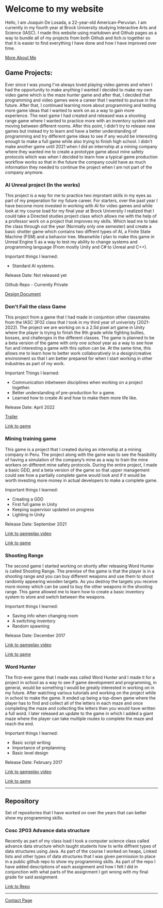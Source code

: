 # Welcome to my website

Hello, I am Joaquin De Losada, a 22-year-old American-Peruvian. I am currently in my fourth year at Brock University studying Interactive Arts and Science (IASC). I made this website using markdown and Github pages as a way to bundle all of my projects from both Github and Itch.io together so that it is easier to find everything I have done and how I have improved over time.

[More About Me](https://montainproductions.github.io/Joaquin.github.io/About)

## Game Projects:

Ever since I was young I've always loved playing video games and when I had the opportunity to make anything I wanted I decided to make my own video game which is the maze hunter game and after that, I decided that programming and video games were a career that I wanted to pursue in the future. After that, I continued learning more about programming and testing more game ideas that I wanted to work on as a way to gain more experience. The next game I had created and released was a shooting range game where I wanted to practice more with an inventory system and moving between different rooms. After this point, I didn't try to release new games but instead try to learn and have a better understanding of programming and try different game ideas to see if any would be interesting enough to make a full game while also trying to finish high school. I didn't make another game until 2021 when I did an internship at a mining company where they wanted me to create a prototype game about mine safety protocols which was when I decided to learn how a typical game production workflow works so that in the future the company could have as much information they needed to continue the project when I am not part of the company anymore.

### AI Unreal project (In the works)

This project is a way for me to practice two improtant skills in my eyes as part of my preperation for my future career. For starters, over the past year I have become more invested in working with AI for video games and while look at my course load for my final year at Brock University I realized that I could take a Directed studies project class which allows me with the help of a professor work on a project that improves my skills. Which lead me to take the class through out the year (Normally only one semester) and create a basic shotter game which contains two diffrent types of AI, a Finite State Machine (FSM) and a behavior tree. Meanwhile I plan to make this game in Unreal Engine 5 as a way to test my ability to change systems and programming language (From mostly Unity and C# to Unreal and C++).

Important things I learned:

- Standard AI systems.

Release Date: Not released yet

Github Repo - Currently Private

[Design Document](https://docs.google.com/document/d/1hRznb8RsCPGlu8isXaYCOTSUT3npHfAZLWOou7tlnAs/edit?usp=sharing)

### Don't Fail the class Game

This project from a game that I had made in conjuntion other classmates from the IASC 3F02 class that I took in my third year of univeristy (2021-2022). The project we are working on is a 2.5d pixel art game in Unity where the player is trying to finish the 9th grade while fighting bullies, bosses, and challenges in the different classes. The game is planned to be a beta version of the game with only one school year as a way to see how fun and interesting a game with this option can be. At the same time, this allows me to learn how to better work collaboratively in a design/creative environment so that I am better prepared for when I start working in other industries as part of my work.

Important Things I learned:

- Communication inbetween disciplines when working on a project together.
- Better understanding of pre-production for a game.
- Learned how to create AI and how to make them more life like.

Release Date: April 2022

[Trailer](https://www.youtube.com/watch?v=avRjRtBwG70)

[Link to game](https://montain-productions.itch.io/dont-fail-the-course)

### Mining training game

This game is a project that I created during an internship at a mining company in Peru. The project along with the game was to see the feasibility of having a simulation of the company’s mine as a way to train the mine workers on different mine safety protocols. During the entire project, I made a basic GDD, and a beta version of the game so that upper management could see how a partially complete game would look and if it would be worth investing more money in actual developers to make a complete game.

Important things I learned:

- Creating a GDD
- First full game in Unity
- Keeping supervisor updated on progress
- Lighting in Unity

Release Date: September 2021

[Link to gameplay video](https://youtu.be/tv1ylTrGzoI)

[Link to game](https://montain-productions.itch.io/untitled-safty-mining-game)

### Shooting Range

The second game I started working on shortly after releasing Word Hunter is called Shooting Range. The premise of the game is that the player is in a shooting range and you can buy different weapons and use them to shoot randomly appearing wooden targets. As you destroy the targets you receive more money which can be used to buy the other weapons in the shooting range. This game allowed me to learn how to create a basic inventory system to store and switch between the weapons.

Important things I learned:
- Saving info when changing room
- A switching inventory
- Random spawning

Release Date: December 2017

[Link to gameplay video](https://youtu.be/whS7SdlDpFc)

[Link to game](https://montain-productions.itch.io/shooting-range)

### Word Hunter

The first-ever game that I made was called Word Hunter and I made it for a project in school as a way to see if game development and programming, in general, would be something I would be greatly interested in working on in my future. After watching various tutorials and working on the project while in school to make the game. It ended up being a top-down game where the player has to find and collect all of the letters in each maze and once completing the maze and collecting the letters then you would have written a full word. I later released an update to the game in which I added a giant maze where the player can take multiple routes to complete the maze and reach the end.

Important things I learned:
- Basic script writing
- Importance of preplanning
- Basic level design

Release Date: February 2017

[Link to gameplay video](https://youtu.be/s2AL4so64vw)

[Link to game](https://montain-productions.itch.io/word-hunter)

---

## Repository

Set of repositories that I have worked on over the years that can better show my programming skills.

### Cosc 2P03 Advance data structure

Recently as part of my class load I took a computer science class called advance data structure which taught students how to write diffrent types of data structures using Java. As part of the course I worked on heaps, Linked lists and other types of data structures that I was given permission to place in a public github repo to show my programming skills. As part of the repo I have added descriptions of each assignment and how I felt I did in conjunction with what parts of the assignment I got wrong with my final grade for said assignment.

[Link to Repo](https://github.com/Montainproductions/Java-2P03-Assignemnts)

---
[Contact Page](https://montainproductions.github.io/Joaquin.github.io/Contact_Me)
